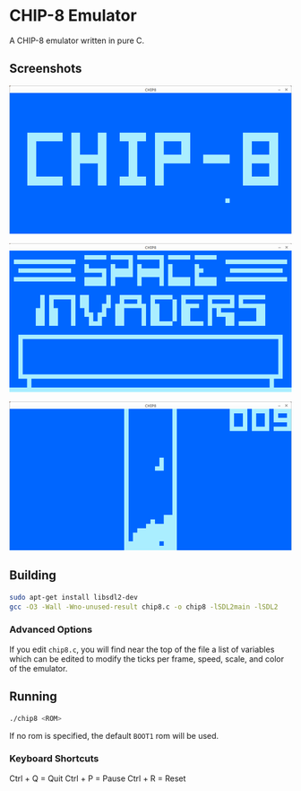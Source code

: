 # CHIP-8 Emulator

A CHIP-8 emulator written in pure C.

## Screenshots

![CHIP-8](doc/chip8.png)

![Space Invaders](doc/invaders.png)

![Tetris](doc/tetris.png)

## Building

```bash
sudo apt-get install libsdl2-dev
gcc -O3 -Wall -Wno-unused-result chip8.c -o chip8 -lSDL2main -lSDL2
```

### Advanced Options

If you edit `chip8.c`, you will find near the top of the file a list of variables which can be edited to modify the ticks per frame, speed, scale, and color of the emulator.

## Running

```bash
./chip8 <ROM>
```

If no rom is specified, the default `BOOT1` rom will be used.

### Keyboard Shortcuts

Ctrl + Q = Quit
Ctrl + P = Pause
Ctrl + R = Reset
